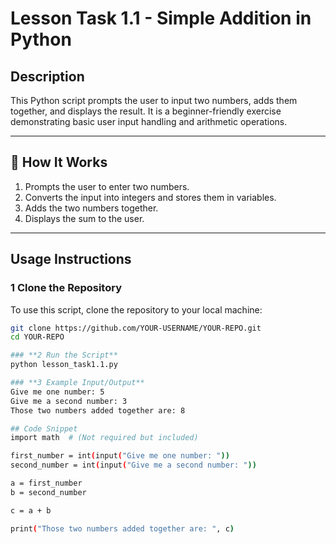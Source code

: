 # Lesson Task 1.1 - Simple Addition in Python

## Description  
This Python script prompts the user to input two numbers, adds them together, and displays the result. It is a beginner-friendly exercise demonstrating basic user input handling and arithmetic operations.

---

## 📝 How It Works  
1. Prompts the user to enter two numbers.  
2. Converts the input into integers and stores them in variables.  
3. Adds the two numbers together.  
4. Displays the sum to the user.

---

## Usage Instructions  
### **1 Clone the Repository**
To use this script, clone the repository to your local machine:
```sh
git clone https://github.com/YOUR-USERNAME/YOUR-REPO.git
cd YOUR-REPO

### **2 Run the Script**
python lesson_task1.1.py

### **3 Example Input/Output**
Give me one number: 5
Give me a second number: 3
Those two numbers added together are: 8

## Code Snippet
import math  # (Not required but included)

first_number = int(input("Give me one number: "))
second_number = int(input("Give me a second number: "))

a = first_number
b = second_number

c = a + b

print("Those two numbers added together are: ", c)
